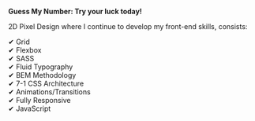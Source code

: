 <b>Guess My Number: Try your luck today!</b>

2D Pixel Design where I continue to develop my front-end skills, consists:  

✔ Grid<br>
✔ Flexbox<br>
✔ SASS<br>
✔ Fluid Typography<br>
✔ BEM Methodology<br>
✔ 7-1 CSS Architecture<br>
✔ Animations/Transitions<br> 
✔ Fully Responsive<br>
✔ JavaScript<br>
